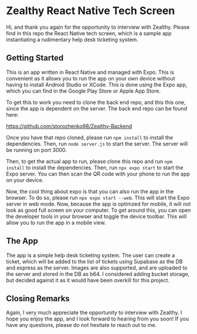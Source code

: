 # Zealthy React Native Tech Screen 

Hi, and thank you again for the opportunity to interview with Zealthy. 
Please find in this repo the React Native tech screen, which is a sample 
app instantiating a rudimentary help desk ticketing system.

## Getting Started
This is an app written in React Native and managed with Expo. This is convenient 
as it allows you to run the app on your own device without having to install
Android Studio or XCode. This is done using the Expo app, which you can find
in the Google Play Store or Apple App Store.

To get this to work you need to clone the back end repo, and this this one, since 
the app is dependent on the server. The back end repo can be found here:


https://github.com/storozhenko98/Zealthy-Backend

Once you have that repo cloned, please run `npm install` to install the dependencies.
Then, run `node server.js` to start the server. The server will be running on port 3000.

Then, to get the actual app to run, please clone this repo and run `npm install` to install the dependencies.
Then, run `npx expo start` to start the Expo server. You can then scan the QR code
with your phone to run the app on your device. 

Now, the cool thing about expo is that you can also run the app in the browser. To 
do so, please run `npx expo start --web`. This will start the Expo server in web 
mode. Now, because the app is optimzed for mobile, it will not look as good full 
screen on your computer. To get around this, you can open the developer tools in
your browser and toggle the device toolbar. This will allow you to run the app in
a mobile view.


## The App
The app is a simple help desk ticketing system. The user can create a ticket,
which will be added to the list of tickets using Supabase as the DB and 
express as the server. Images are also supported, and are uploaded to the
server and stored in the DB as b64. I considered adding bucket storage, but
decided against it as it would have been overkill for this project.

## Closing Remarks

Again, I very much appreciate the opportunity to interview with Zealthy. I
hope you enjoy the app, and I look forward to hearing from you soon! If 
you have any questions, please do not hesitate to reach out to me. 
